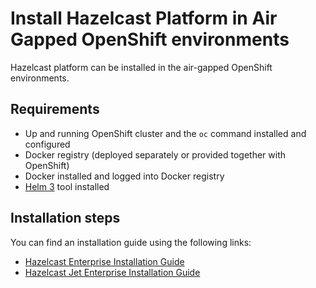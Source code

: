 # Install Hazelcast Platform in Air Gapped OpenShift environments

Hazelcast platform can be installed in the air-gapped OpenShift environments.

## Requirements

* Up and running OpenShift cluster and the `oc` command installed and configured
* Docker registry (deployed separately or provided together with OpenShift)
* Docker installed and logged into Docker registry
* [Helm 3](https://helm.sh/docs/intro/install/) tool installed

## Installation steps

You can find an installation guide using the following links:
* [Hazelcast Enterprise Installation Guide](hazelcast-enterprise/HAZELCAST_ENTERPRISE_INSTALL_GUIDE.md)
* [Hazelcast Jet Enterprise Installation Guide](hazelcast-jet-enterprise/HAZELCAST_JET_ENTERPRISE_INSTALL_GUIDE.md)
